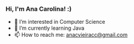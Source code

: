 ### Hi, I'm Ana Carolina! :)

- 👀 I’m interested in Computer Science
- 🌱 I’m currently learning Java
- 📫 How to reach me: anacvieiracc@gmail.com

<!---
anacvieiracc/anacvieiracc is a ✨ special ✨ repository because its `README.md` (this file) appears on your GitHub profile.
You can click the Preview link to take a look at your changes.
--->
